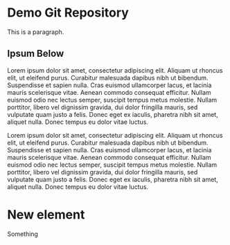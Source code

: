 # Demo Git Repository

This is a paragraph.

## Ipsum Below

Lorem ipsum dolor sit amet, consectetur adipiscing elit. Aliquam ut rhoncus elit, ut eleifend purus. Curabitur malesuada dapibus nibh ut bibendum. Suspendisse et sapien nulla. Cras euismod ullamcorper lacus, et lacinia mauris scelerisque vitae. Aenean commodo consequat efficitur. Nullam euismod odio nec lectus semper, suscipit tempus metus molestie. Nullam porttitor, libero vel dignissim gravida, dui dolor fringilla mauris, sed vulputate quam justo a felis. Donec eget ex iaculis, pharetra nibh sit amet, aliquet nulla. Donec tempus eu dolor vitae luctus.

Lorem ipsum dolor sit amet, consectetur adipiscing elit. Aliquam ut rhoncus elit, ut eleifend purus. Curabitur malesuada dapibus nibh ut bibendum. Suspendisse et sapien nulla. Cras euismod ullamcorper lacus, et lacinia mauris scelerisque vitae. Aenean commodo consequat efficitur. Nullam euismod odio nec lectus semper, suscipit tempus metus molestie. Nullam porttitor, libero vel dignissim gravida, dui dolor fringilla mauris, sed vulputate quam justo a felis. Donec eget ex iaculis, pharetra nibh sit amet, aliquet nulla. Donec tempus eu dolor vitae luctus.

# New element

Something